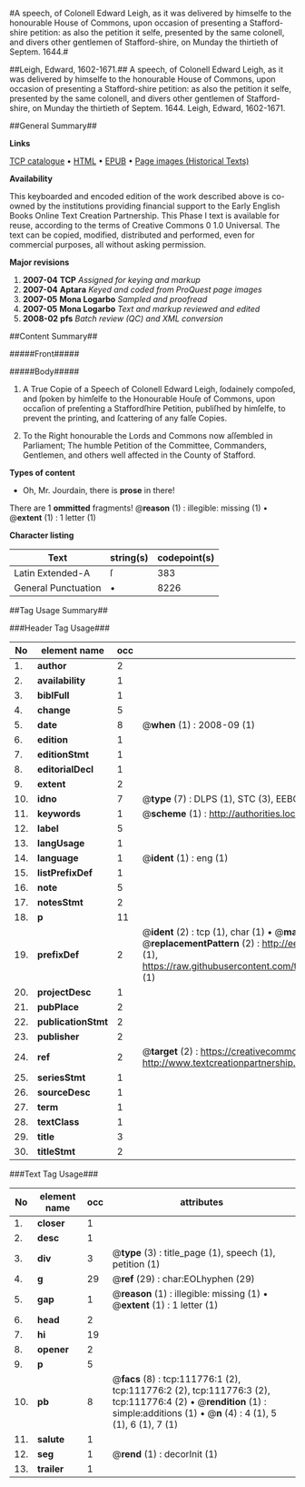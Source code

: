 #A speech, of Colonell Edward Leigh, as it was delivered by himselfe to the honourable House of Commons, upon occasion of presenting a Stafford-shire petition: as also the petition it selfe, presented by the same colonell, and divers other gentlemen of Stafford-shire, on Munday the thirtieth of Septem. 1644.#

##Leigh, Edward, 1602-1671.##
A speech, of Colonell Edward Leigh, as it was delivered by himselfe to the honourable House of Commons, upon occasion of presenting a Stafford-shire petition: as also the petition it selfe, presented by the same colonell, and divers other gentlemen of Stafford-shire, on Munday the thirtieth of Septem. 1644.
Leigh, Edward, 1602-1671.

##General Summary##

**Links**

[TCP catalogue](http://www.ota.ox.ac.uk/tcp/)  • 
[HTML](http://tei.it.ox.ac.uk/tcp/Texts-HTML/free/A87/A87837.html)  • 
[EPUB](http://tei.it.ox.ac.uk/tcp/Texts-EPUB/free/A87/A87837.epub) • 
[Page images (Historical Texts)](https://data.historicaltexts.jisc.ac.uk/view?pubId=eebo-99859681e&pageId=eebo-99859681e-111776-1)

**Availability**

This keyboarded and encoded edition of the
	       work described above is co-owned by the institutions
	       providing financial support to the Early English Books
	       Online Text Creation Partnership. This Phase I text is
	       available for reuse, according to the terms of Creative
	       Commons 0 1.0 Universal. The text can be copied,
	       modified, distributed and performed, even for
	       commercial purposes, all without asking permission.

**Major revisions**

1. __2007-04__ __TCP__ *Assigned for keying and markup*
1. __2007-04__ __Aptara__ *Keyed and coded from ProQuest page images*
1. __2007-05__ __Mona Logarbo__ *Sampled and proofread*
1. __2007-05__ __Mona Logarbo__ *Text and markup reviewed and edited*
1. __2008-02__ __pfs__ *Batch review (QC) and XML conversion*

##Content Summary##

#####Front#####

#####Body#####

1. A
True Copie of a Speech of Colonell
Edward Leigh, ſodainely compoſed,
and ſpoken by himſelfe to the Honourable
Houſe of Commons, upon occaſion of
preſenting a Staffordſhire Petition, publiſhed
by himſelfe, to prevent the printing, and ſcattering
of any falſe Copies.

1. To the Right honourable the
Lords and Commons now aſſembled in
Parliament; The humble Petition of the
Committee, Commanders, Gentlemen,
and others well affected in the County
of Stafford.

**Types of content**

  * Oh, Mr. Jourdain, there is **prose** in there!

There are 1 **ommitted** fragments! 
 @__reason__ (1) : illegible: missing (1)  •  @__extent__ (1) : 1 letter (1)

**Character listing**


|Text|string(s)|codepoint(s)|
|---|---|---|
|Latin Extended-A|ſ|383|
|General Punctuation|•|8226|

##Tag Usage Summary##

###Header Tag Usage###

|No|element name|occ|attributes|
|---|---|---|---|
|1.|__author__|2||
|2.|__availability__|1||
|3.|__biblFull__|1||
|4.|__change__|5||
|5.|__date__|8| @__when__ (1) : 2008-09 (1)|
|6.|__edition__|1||
|7.|__editionStmt__|1||
|8.|__editorialDecl__|1||
|9.|__extent__|2||
|10.|__idno__|7| @__type__ (7) : DLPS (1), STC (3), EEBO-CITATION (1), PROQUEST (1), VID (1)|
|11.|__keywords__|1| @__scheme__ (1) : http://authorities.loc.gov/ (1)|
|12.|__label__|5||
|13.|__langUsage__|1||
|14.|__language__|1| @__ident__ (1) : eng (1)|
|15.|__listPrefixDef__|1||
|16.|__note__|5||
|17.|__notesStmt__|2||
|18.|__p__|11||
|19.|__prefixDef__|2| @__ident__ (2) : tcp (1), char (1)  •  @__matchPattern__ (2) : ([0-9\-]+):([0-9IVX]+) (1), (.+) (1)  •  @__replacementPattern__ (2) : http://eebo.chadwyck.com/downloadtiff?vid=$1&page=$2 (1), https://raw.githubusercontent.com/textcreationpartnership/Texts/master/tcpchars.xml#$1 (1)|
|20.|__projectDesc__|1||
|21.|__pubPlace__|2||
|22.|__publicationStmt__|2||
|23.|__publisher__|2||
|24.|__ref__|2| @__target__ (2) : https://creativecommons.org/publicdomain/zero/1.0/ (1), http://www.textcreationpartnership.org/docs/. (1)|
|25.|__seriesStmt__|1||
|26.|__sourceDesc__|1||
|27.|__term__|1||
|28.|__textClass__|1||
|29.|__title__|3||
|30.|__titleStmt__|2||


###Text Tag Usage###

|No|element name|occ|attributes|
|---|---|---|---|
|1.|__closer__|1||
|2.|__desc__|1||
|3.|__div__|3| @__type__ (3) : title_page (1), speech (1), petition (1)|
|4.|__g__|29| @__ref__ (29) : char:EOLhyphen (29)|
|5.|__gap__|1| @__reason__ (1) : illegible: missing (1)  •  @__extent__ (1) : 1 letter (1)|
|6.|__head__|2||
|7.|__hi__|19||
|8.|__opener__|2||
|9.|__p__|5||
|10.|__pb__|8| @__facs__ (8) : tcp:111776:1 (2), tcp:111776:2 (2), tcp:111776:3 (2), tcp:111776:4 (2)  •  @__rendition__ (1) : simple:additions (1)  •  @__n__ (4) : 4 (1), 5 (1), 6 (1), 7 (1)|
|11.|__salute__|1||
|12.|__seg__|1| @__rend__ (1) : decorInit (1)|
|13.|__trailer__|1||
